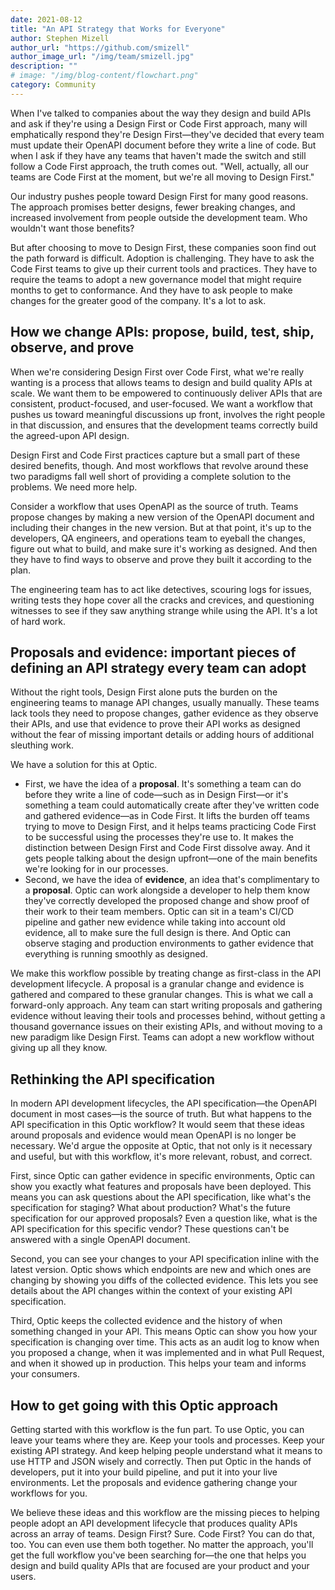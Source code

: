 ```yaml
---
date: 2021-08-12
title: "An API Strategy that Works for Everyone"
author: Stephen Mizell
author_url: "https://github.com/smizell"
author_image_url: "/img/team/smizell.jpg"
description: ""
# image: "/img/blog-content/flowchart.png"
category: Community
---
```


When I've talked to companies about the way they design and build APIs and ask if they're using a Design First or Code First approach, many will emphatically respond they're Design First—they've decided that every team must update their OpenAPI document before they write a line of code. But when I ask if they have any teams that haven't made the switch and still follow a Code First approach, the truth comes out. "Well, actually, all our teams are Code First at the moment, but we're all moving to Design First."

Our industry pushes people toward Design First for many good reasons. The approach promises better designs, fewer breaking changes, and increased involvement from people outside the development team. Who wouldn't want those benefits?

But after choosing to move to Design First, these companies soon find out the path forward is difficult. Adoption is challenging. They have to ask the Code First teams to give up their current tools and practices. They have to require the teams to adopt a new governance model that might require months to get to conformance. And they have to ask people to make changes for the greater good of the company. It's a lot to ask.

## How we change APIs: propose, build, test, ship, observe, and prove

When we're considering Design First over Code First, what we're really wanting is a process that allows teams to design and build quality APIs at scale. We want them to be empowered to continuously deliver APIs that are consistent, product-focused, and user-focused. We want a workflow that pushes us toward meaningful discussions up front, involves the right people in that discussion, and ensures that the development teams correctly build the agreed-upon API design.

Design First and Code First practices capture but a small part of these desired benefits, though. And most workflows that revolve around these two paradigms fall well short of providing a complete solution to the problems. We need more help.

Consider a workflow that uses OpenAPI as the source of truth. Teams propose changes by making a new version of the OpenAPI document and including their changes in the new version. But at that point, it's up to the developers, QA engineers, and operations team to eyeball the changes, figure out what to build, and make sure it's working as designed. And then they have to find ways to observe and prove they built it according to the plan.

The engineering team has to act like detectives, scouring logs for issues, writing tests they hope cover all the cracks and crevices, and questioning witnesses to see if they saw anything strange while using the API. It's a lot of hard work.

## Proposals and evidence: important pieces of defining an API strategy every team can adopt

Without the right tools, Design First alone puts the burden on the engineering teams to manage API changes, usually manually. These teams lack tools they need to propose changes, gather evidence as they observe their APIs, and use that evidence to prove their API works as designed without the fear of missing important details or adding hours of additional sleuthing work.

We have a solution for this at Optic.

* First, we have the idea of a **proposal**. It's something a team can do before they write a line of code—such as in Design First—or it's something a team could automatically create after they've written code and gathered evidence—as in Code First. It lifts the burden off teams trying to move to Design First, and it helps teams practicing Code First to be successful using the processes they're use to. It makes the distinction between Design First and Code First dissolve away. And it gets people talking about the design upfront—one of the main benefits we're looking for in our processes.
* Second, we have the idea of **evidence**, an idea that's complimentary to a **proposal**. Optic can work alongside a developer to help them know they've correctly developed the proposed change and show proof of their work to their team members. Optic can sit in a team's CI/CD pipeline and gather new evidence while taking into account old evidence, all to make sure the full design is there. And Optic can observe staging and production environments to gather evidence that everything is running smoothly as designed.

We make this workflow possible by treating change as first-class in the API development lifecycle. A proposal is a granular change and evidence is gathered and compared to these granular changes. This is what we call a forward-only approach. Any team can start writing proposals and gathering evidence without leaving their tools and processes behind, without getting a thousand governance issues on their existing APIs, and without moving to a new paradigm like Design First. Teams can adopt a new workflow without giving up all they know.

## Rethinking the API specification

In modern API development lifecycles, the API specification—the OpenAPI document in most cases—is the source of truth. But what happens to the API specification in this Optic workflow? It would seem that these ideas around proposals and evidence would mean OpenAPI is no longer be necessary. We'd argue the opposite at Optic, that not only is it necessary and useful, but with this workflow, it's more relevant, robust, and correct.

First, since Optic can gather evidence in specific environments, Optic can show you exactly what features and proposals have been deployed. This means you can ask questions about the API specification, like what's the specification for staging? What about production? What's the future specification for our approved proposals? Even a question like, what is the API specification for this specific vendor? These questions can't be answered with a single OpenAPI document.

Second, you can see your changes to your API specification inline with the latest version. Optic shows which endpoints are new and which ones are changing by showing you diffs of the collected evidence. This lets you see details about the API changes within the context of your existing API specification.

Third, Optic keeps the collected evidence and the history of when something changed in your API. This means Optic can show you how your specification is changing over time. This acts as an audit log to know when you proposed a change, when it was implemented and in what Pull Request, and when it showed up in production. This helps your team and informs your consumers.

## How to get going with this Optic approach

Getting started with this workflow is the fun part. To use Optic, you can leave your teams where they are. Keep your tools and processes. Keep your existing API strategy. And keep helping people understand what it means to use HTTP and JSON wisely and correctly. Then put Optic in the hands of developers, put it into your build pipeline, and put it into your live environments. Let the proposals and evidence gathering change your workflows for you.

We believe these ideas and this workflow are the missing pieces to helping people adopt an API development lifecycle that produces quality APIs across an array of teams. Design First? Sure. Code First? You can do that, too. You can even use them both together. No matter the approach, you'll get the full workflow you've been searching for—the one that helps you design and build quality APIs that are focused are your product and your users.
